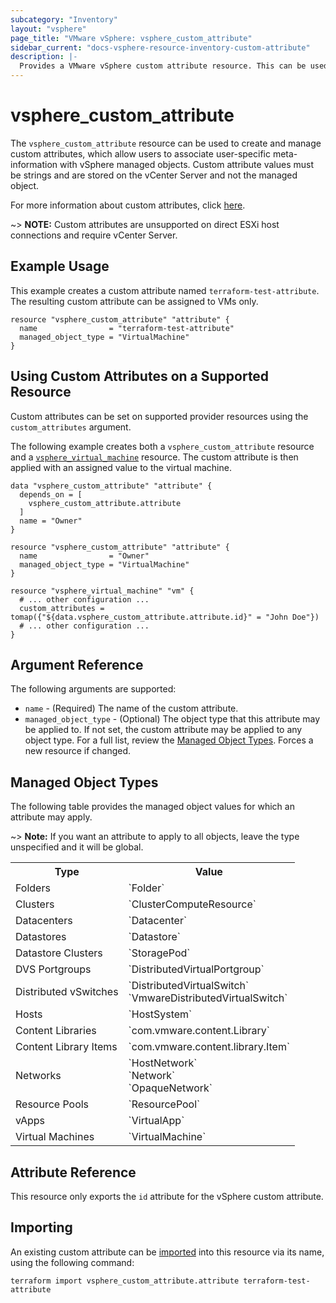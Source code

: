 ```yaml
---
subcategory: "Inventory"
layout: "vsphere"
page_title: "VMware vSphere: vsphere_custom_attribute"
sidebar_current: "docs-vsphere-resource-inventory-custom-attribute"
description: |-
  Provides a VMware vSphere custom attribute resource. This can be used to manage custom attributes in vSphere.
---
```


# vsphere\_custom\_attribute

The `vsphere_custom_attribute` resource can be used to create and manage custom
attributes, which allow users to associate user-specific meta-information with 
vSphere managed objects. Custom attribute values must be strings and are stored 
on the vCenter Server and not the managed object.

For more information about custom attributes, click [here][ext-custom-attributes].

[ext-custom-attributes]: https://docs.vmware.com/en/VMware-vSphere/7.0/com.vmware.vsphere.vcenterhost.doc/GUID-73606C4C-763C-4E27-A1DA-032E4C46219D.html

~> **NOTE:** Custom attributes are unsupported on direct ESXi host connections 
and require vCenter Server.

## Example Usage

This example creates a custom attribute named `terraform-test-attribute`. The 
resulting custom attribute can be assigned to VMs only.

```hcl
resource "vsphere_custom_attribute" "attribute" {
  name                = "terraform-test-attribute"
  managed_object_type = "VirtualMachine"
}
```

## Using Custom Attributes on a Supported Resource

Custom attributes can be set on supported provider resources using the 
`custom_attributes` argument.

The following example creates both a `vsphere_custom_attribute` resource and a
[`vsphere_virtual_machine`][docs-virtual-machine-resource] resource. The custom attribute is then applied with an assigned value to the virtual machine.

[docs-virtual-machine-resource]: /docs/providers/vsphere/r/virtual_machine.html

```hcl
data "vsphere_custom_attribute" "attribute" {
  depends_on = [
    vsphere_custom_attribute.attribute
  ]
  name = "Owner"
}

resource "vsphere_custom_attribute" "attribute" {
  name                = "Owner"
  managed_object_type = "VirtualMachine"
}

resource "vsphere_virtual_machine" "vm" { 
  # ... other configuration ...
  custom_attributes = tomap({"${data.vsphere_custom_attribute.attribute.id}" = "John Doe"})
  # ... other configuration ...
}
```

## Argument Reference

The following arguments are supported:

* `name` - (Required) The name of the custom attribute.
* `managed_object_type` - (Optional) The object type that this attribute may be
  applied to. If not set, the custom attribute may be applied to any object
  type. For a full list, review the [Managed Object Types](#managed-object-types). Forces a new resource if changed.

## Managed Object Types

The following table provides the managed object values for which an attribute may apply.

~> **Note:** If you want an attribute to apply to all objects, leave the type unspecified and it will be global.

<table>
<tr><th>Type</th><th>Value</th></tr>
<tr><td>Folders</td><td>`Folder`</td></tr>
<tr><td>Clusters</td><td>`ClusterComputeResource`</td></tr>
<tr><td>Datacenters</td><td>`Datacenter`</td></tr>
<tr><td>Datastores</td><td>`Datastore`</td></tr>
<tr><td>Datastore Clusters</td><td>`StoragePod`</td></tr>
<tr><td>DVS Portgroups</td><td>`DistributedVirtualPortgroup`</td></tr>
<tr><td>Distributed vSwitches</td><td>`DistributedVirtualSwitch`<br>`VmwareDistributedVirtualSwitch`</td></tr>
<tr><td>Hosts</td><td>`HostSystem`</td></tr>
<tr><td>Content Libraries</td><td>`com.vmware.content.Library`</td></tr>
<tr><td>Content Library Items</td><td>`com.vmware.content.library.Item`</td></tr>
<tr><td>Networks</td><td>`HostNetwork`<br>`Network`<br>`OpaqueNetwork`</td></tr>
<tr><td>Resource Pools</td><td>`ResourcePool`</td></tr>
<tr><td>vApps</td><td>`VirtualApp`</td></tr>
<tr><td>Virtual Machines</td><td>`VirtualMachine`</td></tr>
</table>

## Attribute Reference

This resource only exports the `id` attribute for the vSphere custom attribute.

## Importing

An existing custom attribute can be [imported][docs-import] into this resource 
via its name, using the following command:

[docs-import]: https://www.terraform.io/docs/import/index.html

```
terraform import vsphere_custom_attribute.attribute terraform-test-attribute
```
